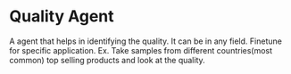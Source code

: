 # Quality Agent

A agent that helps in identifying the quality. It can be in any field.
Finetune for specific application.
Ex. Take samples from different countries(most common) top selling products and look at the quality.